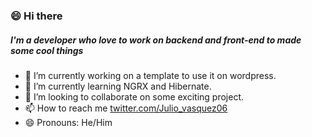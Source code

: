 ### 😄 Hi there 
##### I'm a developer who love to work on backend and front-end to made some cool things

- 🔭 I’m currently working on a template to use it on wordpress.
- 🌱 I’m currently learning NGRX and Hibernate.
- 👯 I’m looking to collaborate on some exciting project.
- 📫 How to reach me [twitter.com/Julio_vasquez06](https://twitter.com/Julio_vasquez06)
- 😄 Pronouns: He/Him
